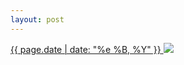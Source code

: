 ```yaml
---
layout: post
---
```


<p>
  <a href="/114">
    <time>{{ page.date | date: "%e %B, %Y" }}</time>
  </a>
  <a href="/114"><img src="{{ site.assets_url }}/114.jpg"/></a>
</p>
